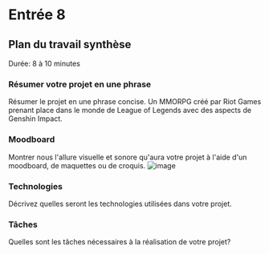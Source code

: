 # Entrée 8
## Plan du travail synthèse
Durée: 8 à 10 minutes

### Résumer votre projet en une phrase
Résumer le projet en une phrase concise. 
Un MMORPG créé par Riot Games prenant place dans le monde de League of Legends avec des aspects de Genshin Impact.

### Moodboard
Montrer nous l'allure visuelle et sonore qu'aura votre projet à l'aide d'un moodboard, de maquettes ou de croquis. ![image](https://github.com/sandrinejeann/exempleJournalDeBord/assets/143232182/28dd5ca2-6a87-4e24-974d-9ba8fa21c38d)


### Technologies
Décrivez quelles seront les technologies utilisées dans votre projet. 

### Tâches
Quelles sont les tâches nécessaires à la réalisation de votre projet? 

